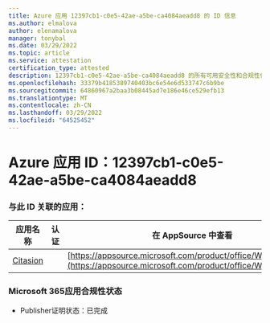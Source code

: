 ```yaml
---
title: Azure 应用 12397cb1-c0e5-42ae-a5be-ca4084aeadd8 的 ID 信息
ms.author: elmalova
author: elenamalova
manager: tonybal
ms.date: 03/29/2022
ms.topic: article
ms.service: attestation
certification_type: attested
description: 12397cb1-c0e5-42ae-a5be-ca4084aeadd8 的所有可用安全性和合规性信息。
ms.openlocfilehash: 33379b4185389740403bc6e54e6d533747c6b9be
ms.sourcegitcommit: 64860967a2baa3b08445ad7e186e46ce529efb13
ms.translationtype: MT
ms.contentlocale: zh-CN
ms.lasthandoff: 03/29/2022
ms.locfileid: "64525452"
---
```

# <a name="azure-app-id-12397cb1-c0e5-42ae-a5be-ca4084aeadd8"></a>Azure 应用 ID：12397cb1-c0e5-42ae-a5be-ca4084aeadd8


### <a name="apps-associated-with-this-id"></a>与此 ID 关联的应用：
| **应用名称** | **认证** | **在 AppSource 中查看** |
|--------------|---------------|-----------------------|
| [Citasion](../forward/WA200003530.md) |  | [https://appsource.microsoft.com/product/office/WA200003530](https://appsource.microsoft.com/product/office/WA200003530) |

### <a name="microsoft-365-app-compliance-status"></a>Microsoft 365应用合规性状态
- Publisher证明状态：已完成

